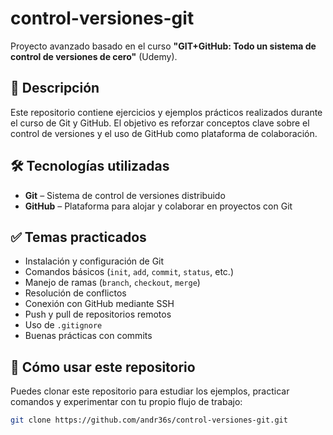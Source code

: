 # control-versiones-git

Proyecto avanzado basado en el curso **"GIT+GitHub: Todo un sistema de control de versiones de cero"** (Udemy).

## 📌 Descripción

Este repositorio contiene ejercicios y ejemplos prácticos realizados durante el curso de Git y GitHub. El objetivo es reforzar conceptos clave sobre el control de versiones y el uso de GitHub como plataforma de colaboración.

## 🛠️ Tecnologías utilizadas

- **Git** – Sistema de control de versiones distribuido  
- **GitHub** – Plataforma para alojar y colaborar en proyectos con Git

## ✅ Temas practicados

- Instalación y configuración de Git  
- Comandos básicos (`init`, `add`, `commit`, `status`, etc.)  
- Manejo de ramas (`branch`, `checkout`, `merge`)  
- Resolución de conflictos  
- Conexión con GitHub mediante SSH  
- Push y pull de repositorios remotos  
- Uso de `.gitignore`  
- Buenas prácticas con commits

## 🚀 Cómo usar este repositorio

Puedes clonar este repositorio para estudiar los ejemplos, practicar comandos y experimentar con tu propio flujo de trabajo:

```bash
git clone https://github.com/andr36s/control-versiones-git.git
